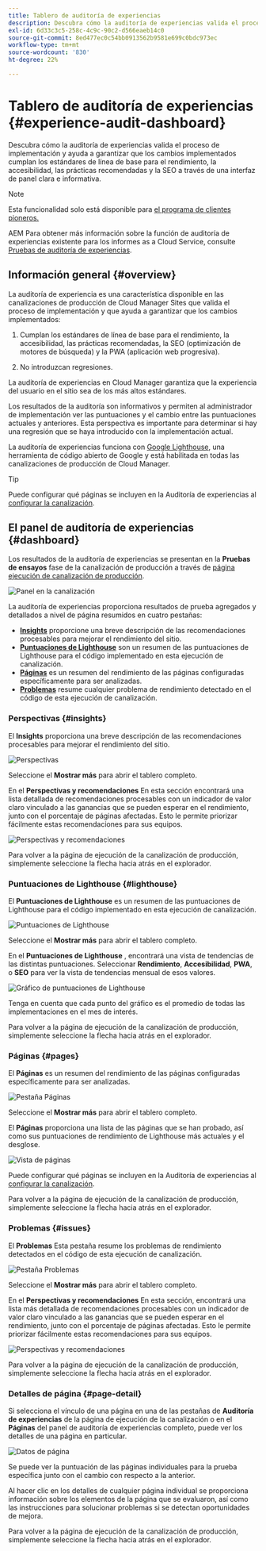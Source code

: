 ```yaml
---
title: Tablero de auditoría de experiencias
description: Descubra cómo la auditoría de experiencias valida el proceso de implementación y ayuda a garantizar que los cambios implementados cumplan los estándares de línea de base para el rendimiento, la accesibilidad, las prácticas recomendadas y la SEO a través de una interfaz de panel clara e informativa.
exl-id: 6d33c3c5-258c-4c9c-90c2-d566eaeb14c0
source-git-commit: 8ed477ec0c54bb0913562b9581e699c0bdc973ec
workflow-type: tm+mt
source-wordcount: '830'
ht-degree: 22%

---
```


# Tablero de auditoría de experiencias {#experience-audit-dashboard}


Descubra cómo la auditoría de experiencias valida el proceso de implementación y ayuda a garantizar que los cambios implementados cumplan los estándares de línea de base para el rendimiento, la accesibilidad, las prácticas recomendadas y la SEO a través de una interfaz de panel clara e informativa.

>[!NOTE]
>
>Esta funcionalidad solo está disponible para [el programa de clientes pioneros.](/help/implementing/cloud-manager/release-notes/current.md#early-adoption)
>
>AEM Para obtener más información sobre la función de auditoría de experiencias existente para los informes as a Cloud Service, consulte [Pruebas de auditoría de experiencias](/help/implementing/cloud-manager/experience-audit-testing.md).

## Información general {#overview}

La auditoría de experiencia es una característica disponible en las canalizaciones de producción de Cloud Manager Sites que valida el proceso de implementación y que ayuda a garantizar que los cambios implementados:

1. Cumplan los estándares de línea de base para el rendimiento, la accesibilidad, las prácticas recomendadas, la SEO (optimización de motores de búsqueda) y la PWA (aplicación web progresiva).

1. No introduzcan regresiones.

La auditoría de experiencias en Cloud Manager garantiza que la experiencia del usuario en el sitio sea de los más altos estándares.

Los resultados de la auditoría son informativos y permiten al administrador de implementación ver las puntuaciones y el cambio entre las puntuaciones actuales y anteriores. Esta perspectiva es importante para determinar si hay una regresión que se haya introducido con la implementación actual.

La auditoría de experiencias funciona con [Google Lighthouse](https://developer.chrome.com/docs/lighthouse/overview/), una herramienta de código abierto de Google y está habilitada en todas las canalizaciones de producción de Cloud Manager.

>[!TIP]
>
>Puede configurar qué páginas se incluyen en la Auditoría de experiencias al [configurar la canalización](/help/implementing/cloud-manager/configuring-pipelines/configuring-production-pipelines.md#full-stack-code).

## El panel de auditoría de experiencias {#dashboard}

Los resultados de la auditoría de experiencias se presentan en la **Pruebas de ensayos** fase de la canalización de producción a través de [página ejecución de canalización de producción](/help/implementing/cloud-manager/deploy-code.md).

![Panel en la canalización](assets/dashboard.png)

La auditoría de experiencias proporciona resultados de prueba agregados y detallados a nivel de página resumidos en cuatro pestañas:

* **[Insights](#insights)** proporcione una breve descripción de las recomendaciones procesables para mejorar el rendimiento del sitio.
* **[Puntuaciones de Lighthouse](#lighthouse)** son un resumen de las puntuaciones de Lighthouse para el código implementado en esta ejecución de canalización.
* **[Páginas](#pages)** es un resumen del rendimiento de las páginas configuradas específicamente para ser analizadas.
* **[Problemas](#issues)** resume cualquier problema de rendimiento detectado en el código de esta ejecución de canalización.

### Perspectivas {#insights}

El **Insights** proporciona una breve descripción de las recomendaciones procesables para mejorar el rendimiento del sitio.

![Perspectivas](assets/insights.png)

Seleccione el **Mostrar más** para abrir el tablero completo.

En el **Perspectivas y recomendaciones** En esta sección encontrará una lista detallada de recomendaciones procesables con un indicador de valor claro vinculado a las ganancias que se pueden esperar en el rendimiento, junto con el porcentaje de páginas afectadas. Esto le permite priorizar fácilmente estas recomendaciones para sus equipos.

![Perspectivas y recomendaciones](assets/insights-recommendations.png)

Para volver a la página de ejecución de la canalización de producción, simplemente seleccione la flecha hacia atrás en el explorador.

### Puntuaciones de Lighthouse {#lighthouse}

El **Puntuaciones de Lighthouse** es un resumen de las puntuaciones de Lighthouse para el código implementado en esta ejecución de canalización.

![Puntuaciones de Lighthouse](assets/lighthouse.png)

Seleccione el **Mostrar más** para abrir el tablero completo.

En el **Puntuaciones de Lighthouse** , encontrará una vista de tendencias de las distintas puntuaciones. Seleccionar **Rendimiento**, **Accesibilidad**, **PWA**, o **SEO** para ver la vista de tendencias mensual de esos valores.

![Gráfico de puntuaciones de Lighthouse](assets/lighthouse-scores.png)

Tenga en cuenta que cada punto del gráfico es el promedio de todas las implementaciones en el mes de interés.

Para volver a la página de ejecución de la canalización de producción, simplemente seleccione la flecha hacia atrás en el explorador.

### Páginas {#pages}

El **Páginas** es un resumen del rendimiento de las páginas configuradas específicamente para ser analizadas.

![Pestaña Páginas](assets/pages.png)

Seleccione el **Mostrar más** para abrir el tablero completo.

El **Páginas** proporciona una lista de las páginas que se han probado, así como sus puntuaciones de rendimiento de Lighthouse más actuales y el desglose.

![Vista de páginas](assets/pages-view.png)

Puede configurar qué páginas se incluyen en la Auditoría de experiencias al [configurar la canalización](/help/implementing/cloud-manager/configuring-pipelines/configuring-production-pipelines.md#full-stack-code).

Para volver a la página de ejecución de la canalización de producción, simplemente seleccione la flecha hacia atrás en el explorador.

### Problemas {#issues}

El **Problemas** Esta pestaña resume los problemas de rendimiento detectados en el código de esta ejecución de canalización.

![Pestaña Problemas](assets/issues.png)

Seleccione el **Mostrar más** para abrir el tablero completo.

En el **Perspectivas y recomendaciones** En esta sección, encontrará una lista más detallada de recomendaciones procesables con un indicador de valor claro vinculado a las ganancias que se pueden esperar en el rendimiento, junto con el porcentaje de páginas afectadas. Esto le permite priorizar fácilmente estas recomendaciones para sus equipos.

![Perspectivas y recomendaciones](assets/insights-recommendations.png)

Para volver a la página de ejecución de la canalización de producción, simplemente seleccione la flecha hacia atrás en el explorador.

### Detalles de página {#page-detail}

Si selecciona el vínculo de una página en una de las pestañas de **Auditoría de experiencias** de la página de ejecución de la canalización o en el **Páginas** del panel de auditoría de experiencias completo, puede ver los detalles de una página en particular.

![Datos de página](assets/page-data.png)

Se puede ver la puntuación de las páginas individuales para la prueba específica junto con el cambio con respecto a la anterior.

Al hacer clic en los detalles de cualquier página individual se proporciona información sobre los elementos de la página que se evaluaron, así como las instrucciones para solucionar problemas si se detectan oportunidades de mejora.

Para volver a la página de ejecución de la canalización de producción, simplemente seleccione la flecha hacia atrás en el explorador.

